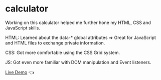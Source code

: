 # calculator

Working on this calculator helped me further hone my HTML, CSS and JavaScript skills.

HTML: Learned about the data-* global attributes => Great for JavaScript and HTML files to exchange private information.

CSS: Got more comfortable using the CSS Grid system.

JS: Got even more familiar with DOM manipulation and Event listeners.


[Live Demo](https://troywickliffe.github.io/calculator/) :point_left:
